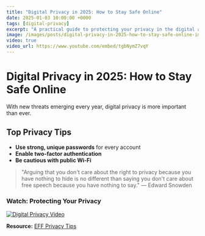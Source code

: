 ```yaml
---
title: "Digital Privacy in 2025: How to Stay Safe Online"
date: 2025-01-03 10:00:00 +0000
tags: [digital-privacy]
excerpt: "A practical guide to protecting your privacy in the digital age."
image: /images/posts/digital-privacy-in-2025-how-to-stay-safe-online-img.jpg
video: true
video_url: https://www.youtube.com/embed/tgbNymZ7vqY
---
```


# Digital Privacy in 2025: How to Stay Safe Online

With new threats emerging every year, digital privacy is more important than ever.

## Top Privacy Tips

- **Use strong, unique passwords** for every account
- **Enable two-factor authentication**
- **Be cautious with public Wi-Fi**

> "Arguing that you don't care about the right to privacy because you have nothing to hide is no different than saying you don't care about free speech because you have nothing to say." — Edward Snowden

### Watch: Protecting Your Privacy

[![Digital Privacy Video](https://img.youtube.com/vi/tgbNymZ7vqY/0.jpg)](https://www.youtube.com/embed/tgbNymZ7vqY)

**Resource:** [EFF Privacy Tips](https://ssd.eff.org/) 